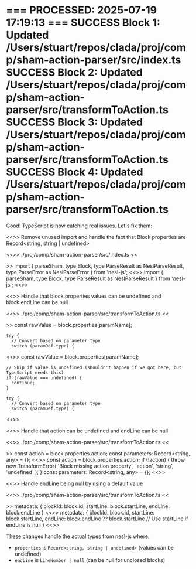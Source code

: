 === PROCESSED: 2025-07-19 17:19:13 ===
SUCCESS Block 1: Updated /Users/stuart/repos/clada/proj/comp/sham-action-parser/src/index.ts
SUCCESS Block 2: Updated /Users/stuart/repos/clada/proj/comp/sham-action-parser/src/transformToAction.ts
SUCCESS Block 3: Updated /Users/stuart/repos/clada/proj/comp/sham-action-parser/src/transformToAction.ts
SUCCESS Block 4: Updated /Users/stuart/repos/clada/proj/comp/sham-action-parser/src/transformToAction.ts
===

Good! TypeScript is now catching real issues. Let's fix them:

<<<EXPLANATION>>>
Remove unused import and handle the fact that Block properties are Record<string, string | undefined>

<<<FILE>>>
./proj/comp/sham-action-parser/src/index.ts
<<<SEARCH>>>
import { parseSham, type Block, type ParseResult as NeslParseResult, type ParseError as NeslParseError } from 'nesl-js';
<<<REPLACE>>>
import { parseSham, type Block, type ParseResult as NeslParseResult } from 'nesl-js';
<<<END>>>

<<<EXPLANATION>>>
Handle that block.properties values can be undefined and block.endLine can be null

<<<FILE>>>
./proj/comp/sham-action-parser/src/transformToAction.ts
<<<SEARCH>>>
    const rawValue = block.properties[paramName];

    try {
      // Convert based on parameter type
      switch (paramDef.type) {
<<<REPLACE>>>
    const rawValue = block.properties[paramName];
    
    // Skip if value is undefined (shouldn't happen if we got here, but TypeScript needs this)
    if (rawValue === undefined) {
      continue;
    }

    try {
      // Convert based on parameter type
      switch (paramDef.type) {
<<<END>>>

<<<EXPLANATION>>>
Handle that action can be undefined and endLine can be null

<<<FILE>>>
./proj/comp/sham-action-parser/src/transformToAction.ts
<<<SEARCH>>>
  const action = block.properties.action;
  const parameters: Record<string, any> = {};
<<<REPLACE>>>
  const action = block.properties.action;
  if (!action) {
    throw new TransformError(
      'Block missing action property',
      'action',
      'string',
      'undefined'
    );
  }
  const parameters: Record<string, any> = {};
<<<END>>>

<<<EXPLANATION>>>
Handle endLine being null by using a default value

<<<FILE>>>
./proj/comp/sham-action-parser/src/transformToAction.ts
<<<SEARCH>>>
    metadata: {
      blockId: block.id,
      startLine: block.startLine,
      endLine: block.endLine
    }
<<<REPLACE>>>
    metadata: {
      blockId: block.id,
      startLine: block.startLine,
      endLine: block.endLine ?? block.startLine // Use startLine if endLine is null
    }
<<<END>>>

These changes handle the actual types from nesl-js where:
- `properties` is `Record<string, string | undefined>` (values can be undefined)
- `endLine` is `LineNumber | null` (can be null for unclosed blocks)
